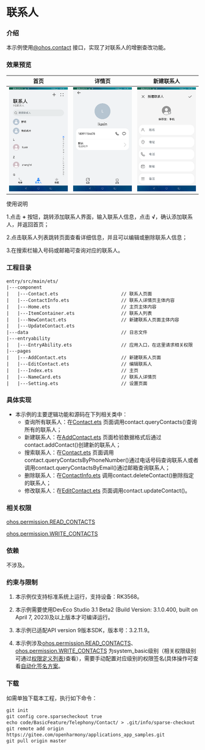 # 联系人

### 介绍

本示例使用[@ohos.contact](https://gitee.com/openharmony/docs/blob/master/zh-cn/application-dev/reference/apis/js-apis-contact.md)
接口，实现了对联系人的增删查改功能。

### 效果预览

|首页|详情页|新建联系人|
|-----|-----|-----|
|![](screenshots/device/main.png) |![](screenshots/device/details.png)|![](screenshots/device/add.png)|

使用说明

1.点击 **+** 按钮，跳转添加联系人界面，输入联系人信息，点击 **√**，确认添加联系人，并返回首页；

2.点击联系人列表跳转页面查看详细信息，并且可以编辑或删除联系人信息；

3.在搜索栏输入号码或邮箱可查询对应的联系人。

### 工程目录
```
entry/src/main/ets/
|---component
|   |---Contact.ets                       // 联系人页面
|   |---ContactInfo.ets                   // 联系人详情页主体内容
|   |---Home.ets                          // 主页主体内容
|   |---ItemContainer.ets                 // 联系人列表
|   |---NewContact.ets                    // 新建联系人页面主体内容
|   |---UpdateContact.ets
|---data                                  // 日志文件
|---entryability                          
|   |---EntryAbility.ets                  // 应用入口，在这里请求相关权限
|---pages
|   |---AddContact.ets                    // 新建联系人页面
|   |---EditContact.ets                   // 编辑联系人
|   |---Index.ets                         // 主页
|   |---NameCard.ets                      // 联系人详情页
|   |---Setting.ets                       // 设置页面
```

### 具体实现
* 本示例的主要逻辑功能和源码在下列相关类中：
  * 查询所有联系人：在[Contact.ets](entry/src/main/ets/component/Contact.ets)
    页面调用contact.queryContacts()查询所有的联系人；
  * 新建联系人：在[AddContact.ets](entry/src/main/ets/pages/AddContact.ets)
    页面检验数据格式后通过contact.addContact()创建新的联系人；
  * 搜索联系人：在[Contact.ets](entry/src/main/ets/component/Contact.ets)
    页面调用contact.queryContactsByPhoneNumber()通过电话号码查询联系人或者调用contact.queryContactsByEmail()通过邮箱查询联系人；
  * 删除联系人：在[ContactInfo.ets](entry/src/main/ets/component/ContactInfo.ets)
    调用contact.deleteContact()删除指定的联系人；
  * 修改联系人：在[EditContact.ets](entry/src/main/ets/pages/EditContact.ets)
    页面调用contact.updateContact()。

### 相关权限

[ohos.permission.READ_CONTACTS](https://gitee.com/openharmony/docs/blob/master/zh-cn/application-dev/security/permission-list.md#ohospermissionread_contacts)

[ohos.permission.WRITE_CONTACTS](https://gitee.com/openharmony/docs/blob/master/zh-cn/application-dev/security/permission-list.md#ohospermissionwrite_contacts)

### 依赖

不涉及。

### 约束与限制

1. 本示例仅支持标准系统上运行，支持设备：RK3568。

2. 本示例需要使用DevEco Studio 3.1 Beta2 (Build Version: 3.1.0.400, built on April 7, 2023)及以上版本才可编译运行。

3. 本示例已适配API version 9版本SDK，版本号：3.2.11.9。

4. 本示例涉及[ohos.permission.READ_CONTACTS](https://gitee.com/openharmony/docs/blob/master/zh-cn/application-dev/security/permission-list.md#ohospermissionread_contacts)、[ohos.permission.WRITE_CONTACTS](https://gitee.com/openharmony/docs/blob/master/zh-cn/application-dev/security/permission-list.md#ohospermissionwrite_contacts) 为system_basic级别（相关权限级别可通过[权限定义列表](https://gitee.com/openharmony/docs/blob/master/zh-cn/application-dev/security/permission-list.md))查看），需要手动配置对应级别的权限签名(具体操作可查看[自动化签名方案](https://docs.openharmony.cn/pages/v3.2/zh-cn/application-dev/security/hapsigntool-overview.md/)。

### 下载

如需单独下载本工程，执行如下命令：

```
git init
git config core.sparsecheckout true
echo code/BasicFeature/Telephony/Contact/ > .git/info/sparse-checkout
git remote add origin https://gitee.com/openharmony/applications_app_samples.git
git pull origin master
```